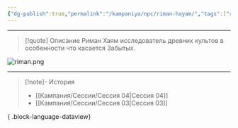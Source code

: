 ```yaml
---
{"dg-publish":true,"permalink":"/kampaniya/npc/riman-hayam/","tags":["race/human","affinity/friendly","job/scientist"],"created":"2025-01-08T06:30:47.620+03:00","updated":"2025-01-09T10:38:24.758+03:00"}
---
```





<hr></hr>

> [!quote] Описание
>Риман Хаям исследователь древних культов в особенности что касается Забытых.

![riman.png](/img/user/%D0%90%D1%81%D1%81%D0%B5%D1%82%D1%8B/NPC/riman.png)

<hr></hr>

> [!note]- История
>  - [[Кампания/Сессии/Сессия 04\|Сессия 04]]
> - [[Кампания/Сессии/Сессия 03\|Сессия 03]]
> 
{ .block-language-dataview}